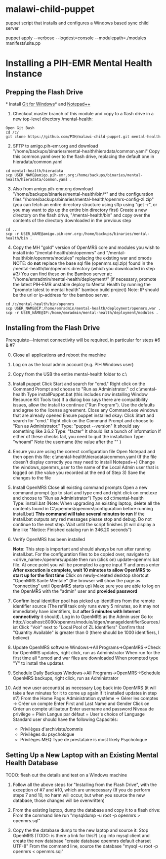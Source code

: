 malawi-child-puppet
===================

puppet script that installs and configures a Windows based sync child server

puppet apply --verbose --logdest=console --modulepath=./modules manifests\site.pp



Installing a PIH-EMR Mental Health Instance
===========================================

Prepping the Flash Drive
------------------------
\* Install [Git for Windows](https://git-scm.com/download/win)\* and [Notepad++](https://notepad-plus-plus.org/) 

1) Checkout master branch of this module and copy to a flash drive in a new top-level directory /mental-health:
```
Open Git Bash 
cd /c/ 
git clone https://github.com/PIH/malawi-child-puppet.git mental-health
```

2) SFTP to amigo.pih-emr.org and download "/home/backups/binaries/mental-health/hieradata/common.yaml"
    Copy this common.yaml over to the flash drive, replacing the default one in hieradata/common.yaml

```
cd mental-health/hieradata
scp USER_NAME@amigo.pih-emr.org:/home/backups/binaries/mental-health/hieradata/common.yaml .
```

3) Also from amigo.pih-emr.org download "/home/backups/binaries/mental-health/bin/*" and the configuration files "/home/backups/binaries/mental-health/openmrs-config-zl.zip"  (you can fetch an entire directory structure using sftp using "get -r", or you may want to zip up the entire bin directory first)
    Create a new directory on the flash drive, "/mental-health/bin" and copy over the contents of the directory downloaded in the previous step
   
```  
cd ..
scp -r USER_NAME@amigo.pih-emr.org:/home/backups/binaries/mental-health/bin .
```
4) Copy the MH "gold" version of OpenMRS core and modules you wish to install into "/mental-health/bin/openmrs" and "/mental-health/bin/openmrs/modules" replacing the existing war and omods
    NOTE: do **not** replace the base sql file (openmrs.sql.zip) found in the /mental-health/bin/openmrs directory (which you downloaded in step #3)
    You can find these on the Bamboo server at: "/home/emradmin/mental-health/deployment/"
    (if necessary, promote the latest PIH-EMR unstable deploy to Mental Health by running the "promote latest to mental health" bamboo build project)
     Note: IP should be the url or ip-address for the bamboo server.

```
cd /c/mental-health/bin/openmrs
scp USER_NAME@IP:/home/emradmin/mental-health/deployment/openmrs.war .
scp -r USER_NAME@IP:/home/emradmin/mental-health/deployment/modules .
```

Installing from the Flash Drive
-------------------------------

Prerequiste--Internet connectivity will be required, in particular for steps #6 & #7

0) Close all applications and reboot the machine

1) Log on as the local admin account (e.g. PIH Windows user)

2) Copy from the USB the entire mental-health folder to c:\

3) Install puppet
    Click Start and search for "cmd." Right click on the Command Prompt and choose to "Run as Administrator."
    cd c:\mental-health
    Type installPuppet.bat (this includes now installing Window Resource Kit Tools too)
    If a dialog box says there are compatibility issues, allow the install to continue ("Run Program"). 
    Use the defaults and agree to the license agreement.
    Close any Command.exe windows that are already opened
    Ensure puppet installed okay: Click Start and search for "cmd." Right click on the Command Prompt and choose to "Run as Administrator."
    Type: "puppet --version" It should say something like 3.6.2
    Type: "facter" It should list a bunch of information
    If either of these checks fail, you need to quit the installation
    Type: "whoami"  Note the username (the value after the "\" )

4) Ensure you are using the correct configuration file
    Open Notepad and then open this file: c:\mental-health\hieradata\common.yaml
    (If the file doesn't display correctly you may need to install Notepad++)
    Change the windows_openmrs_user to the name of the Local Admin user that is logged on (the value you recorded at the end of Step 3)
    Save the changes to the file

5) Install OpenMRS
    Close all existing command prompts
    Open a new command prompt (go to start and type cmd and right click on cmd.exe and choose to "Run as Administrator")
    Type cd c:\mental-health\
    Type: install.bat (Note: When upgrading an existing laptop, delete all the contents found in C:\openmrs\openmrs\configuration before running install.bat)
    **This command will take several minutes to run**
    If the install.bat outputs any red messages please stop and debug. Do not continue to the next step.
    Wait until the script finishes (it will display a line like "Notice: Finished catalog run in 346.20 seconds")
     
6) Verify OpenMRS has been installed

   **Note:** This step is important and should always be run after running install.bat. For the configuration files to be copied over,
      navigate to <drive_name>/openmrs/update then run (click on) update-openmrs bat file. At once point you will be prompted to agree input Y and press enter   
   **After execution is complete, wait 10 minutes to allow OpenMRS to start up for the first time**
    Click on newly-created desktop shortcut "OpenMRS Sante Mentale"  (the browser will show the page as "connecting" until OpenMRS starts up)
    Make sure you are able to log on the OpenMRS with the "admin" user and **provided password**

7) Confirm local identifier pool has picked up identifiers from the remote identifier source
    (The refill task only runs every 5 minutes, so it may not immediately have identifiers, but **after 5 minutes with Internet connectivity** it should).
    Log in to OpenMRS as the Admin user
    Go to: http://localhost:8080/openmrs/module/idgen/manageIdentifierSources.list
    Click "Voir" next to "Local Pool of ZL Identifiers"
    Confirm that "Quantity Available" is greater than 0 (there should be 1000 identifiers, I believe)

8) Update OpenMRS software
    Windows->All Programs->OpenMRS->Check for OpenMRS updates, right click, run as Administrator
    When run for the first time all *.omod and war files are downloaded
    When prompted type "Y" to install the updates
    
9) Schedule Daily Backups 
    Windows->All Programs->OpenMRS->Schedule OpenMRS backups, right click, run as Administrator
   
10) Add new user account(s) as necessary
    Log back into OpenMRS (it will take a few minutes for it to come up again if it installed updates in step #7)
    From the Home Page:
    Administration système -> Gérer les comptes -> Créer un compte
    Enter First and Last Name and Gender
    Click on  Créer un compte utilisateur
    Enter username and password
    Niveau de privilège = Plein
    Langue par défaut = User's choice of Language
    Standard user should have the following Capacités:
    - Privilèges d'archiviste/commis
    - Privilèges du psychologue
    - Privilèges MEQ
    Type de prestataire is most likely Psychologue


Setting Up a New Laptop with an Existing Mental Health Database
----------------------------------------------------------------

TODO: flesh out the details and test on a Windows machine

1) Follow all the above steps for "Installing from the Flash Drive", with the exception of #7 and #10, which are unnecessary
    (If you do perform steps 7 and 10, no harm will occur, but when you source the new database, those changes will be overwritten)

2) From the existing laptop, dump the database and copy it to a flash drive:
    From the command line run "mysqldump -u root -p openmrs > openmrs.sql"
    
3) Copy the the database dump to the new laptop and source it:
    Stop OpenMRS (TODO: is there a link for this?)
    Log into mysql client and create the new database "create database openmrs default charset UTF-8"
    From the command line, source the database "mysql -u root -p openmrs < openmrs.sql"